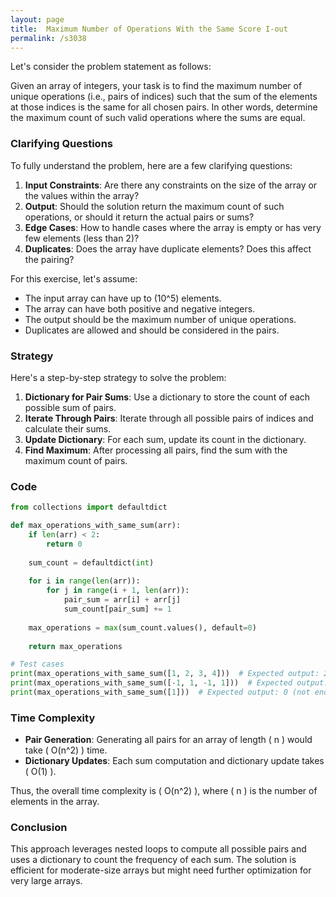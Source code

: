 ```yaml
---
layout: page
title:  Maximum Number of Operations With the Same Score I-out
permalink: /s3038
---
```


Let's consider the problem statement as follows: 

Given an array of integers, your task is to find the maximum number of unique operations (i.e., pairs of indices) such that the sum of the elements at those indices is the same for all chosen pairs. In other words, determine the maximum count of such valid operations where the sums are equal.

### Clarifying Questions

To fully understand the problem, here are a few clarifying questions:

1. **Input Constraints**: Are there any constraints on the size of the array or the values within the array?
2. **Output**: Should the solution return the maximum count of such operations, or should it return the actual pairs or sums?
3. **Edge Cases**: How to handle cases where the array is empty or has very few elements (less than 2)?
4. **Duplicates**: Does the array have duplicate elements? Does this affect the pairing?

For this exercise, let's assume:
- The input array can have up to \(10^5\) elements.
- The array can have both positive and negative integers.
- The output should be the maximum number of unique operations.
- Duplicates are allowed and should be considered in the pairs.

### Strategy

Here's a step-by-step strategy to solve the problem:

1. **Dictionary for Pair Sums**: Use a dictionary to store the count of each possible sum of pairs.
2. **Iterate Through Pairs**: Iterate through all possible pairs of indices and calculate their sums.
3. **Update Dictionary**: For each sum, update its count in the dictionary.
4. **Find Maximum**: After processing all pairs, find the sum with the maximum count of pairs.

### Code

```python
from collections import defaultdict

def max_operations_with_same_sum(arr):
    if len(arr) < 2:
        return 0
    
    sum_count = defaultdict(int)
    
    for i in range(len(arr)):
        for j in range(i + 1, len(arr)):
            pair_sum = arr[i] + arr[j]
            sum_count[pair_sum] += 1
    
    max_operations = max(sum_count.values(), default=0)
    
    return max_operations

# Test cases
print(max_operations_with_same_sum([1, 2, 3, 4]))  # Expected output: 2 (possible pairs: (1,3), (2,2))
print(max_operations_with_same_sum([-1, 1, -1, 1]))  # Expected output: 6 (pair sums: 0)
print(max_operations_with_same_sum([1]))  # Expected output: 0 (not enough elements to form pairs)
```

### Time Complexity

- **Pair Generation**: Generating all pairs for an array of length \( n \) would take \( O(n^2) \) time.
- **Dictionary Updates**: Each sum computation and dictionary update takes \( O(1) \).

Thus, the overall time complexity is \( O(n^2) \), where \( n \) is the number of elements in the array.

### Conclusion

This approach leverages nested loops to compute all possible pairs and uses a dictionary to count the frequency of each sum. The solution is efficient for moderate-size arrays but might need further optimization for very large arrays.